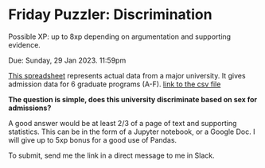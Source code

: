 # Friday Puzzler: Discrimination

Possible XP: up to 8xp depending on argumentation and supporting evidence.

Due: Sunday, 29 Jan 2023. 11:59pm

[This spreadsheet](https://docs.google.com/spreadsheets/d/177mpcijcT1howTNwIzPTr5mzVDaUf84wPzfSQunjna4/edit?usp=sharing) represents actual data from a major university. It gives admission data for 6 graduate programs (A-F).   [link to the csv file](https://raw.githubusercontent.com/zacharski/ml-class/master/data/graduate.csv)



**The question is simple, does this university discriminate based on sex for admissions?**

A good answer would be at least 2/3 of a page of text and supporting statistics.  This can be in the form of a Jupyter notebook, or a Google Doc.  I will give up to 5xp bonus for a good use of Pandas. 



To submit, send me the link in a direct message to me in Slack.


